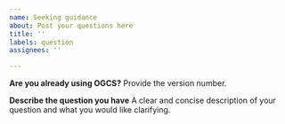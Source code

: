 ```yaml
---
name: Seeking guidance
about: Post your questions here
title: ''
labels: question
assignees: ''

---
```


**Are you already using OGCS?**
Provide the version number.

**Describe the question you have**
A clear and concise description of your question and what you would like clarifying.
